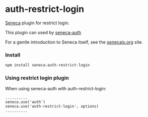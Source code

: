 auth-restrict-login
====================

[Seneca](http://senecajs.org) plugin for restrict login.

This plugin can used by [seneca-auth](https://www.npmjs.com/package/seneca-auth)

For a gentle introduction to Seneca itself, see the [senecajs.org](http://senecajs.org) site.

### Install

```sh
npm install seneca-auth-restrict-login
```

### Using restrict login plugin

When using seneca-auth with auth-restrict-login:

```
..........
seneca.use('auth')
seneca.use('auth-restrict-login', options)
..........

```

